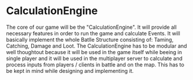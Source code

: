 # CalculationEngine

The core of our game will be the "CalculationEngine". It will provide all necessary features in order to run the game and calculate Events. It will basically implement the whole Batlle Structure consisting of: Taming, Catching, Damage and Loot. The CalculationEngine has to be modular and well thoughtout because it will be used in the game itself while beeing in single player and it will be used in the multiplayer server to calculate and process inputs from players / clients in battle and on the map. This has to be kept in mind while designing and implementing it.
